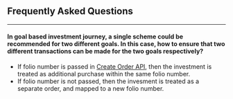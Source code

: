## Frequently Asked Questions
----------------------------------

#### In goal based investment journey, a single scheme could be recommended for two different goals. In this case, how to ensure that two different transactions can be made for the two goals respectively?
- If folio number is passed in [Create Order API](https://fintechprimitives.com/api/#post-create-lumpsum-order-netbanking), then the investment is treated as additional purchase within the same folio number.
- If folio number is not passed, then the invesment is treated as a separate order, and mapped to a new folio number.